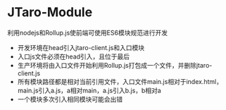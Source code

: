 # JTaro-Module

利用nodejs和Rollup.js使前端可使用ES6模块规范进行开发

- 开发环境在head引入jtaro-client.js和入口模块
- 入口js文件必须在head引入，且位于最后
- 生产环境将由入口文件开始利用Rollup.js打包成一个文件，并删除jtaro-client.js
- 所有模块路径都是相对当前引用文件，入口文件main.js相对于index.html，main.js引入a.js，a相对main，a.js引入b.js，b相对a
- 一个模块多次引入相同模块可能会出错
